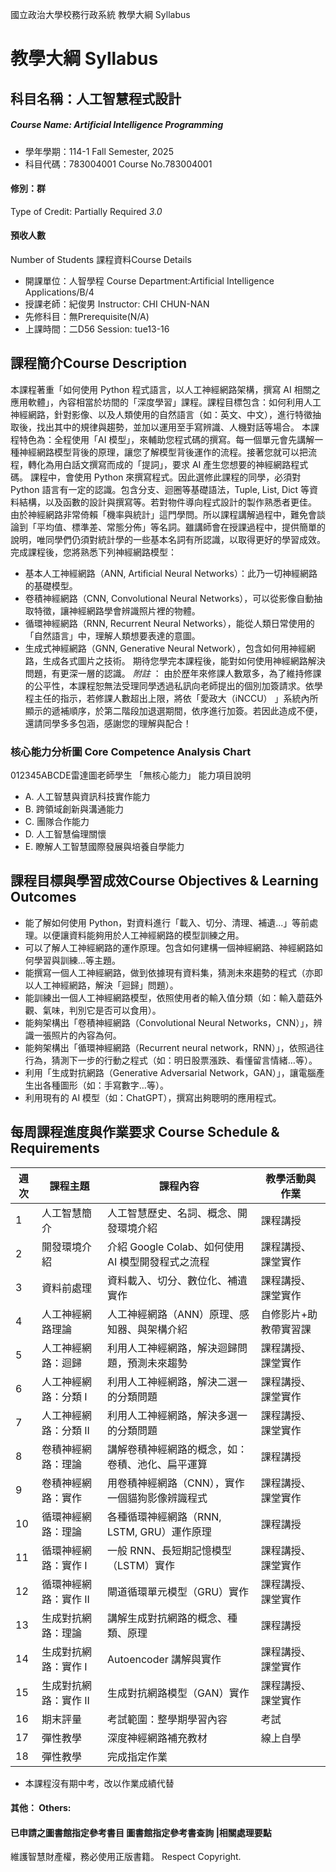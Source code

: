 國立政治大學校務行政系統 教學大綱 Syllabus
# 教學大綱 Syllabus
##  科目名稱：人工智慧程式設計
#####  Course Name: Artificial Intelligence Programming
  * 學年學期：114-1 Fall Semester, 2025 
  * 科目代碼：783004001 Course No.783004001
#### 修別：群
Type of Credit: Partially Required 
_3.0_
#### 預收人數
Number of Students
課程資料Course Details
  * 開課單位：人智學程 Course Department:Artificial Intelligence Applications/B/4 
  * 授課老師：紀俊男 Instructor: CHI CHUN-NAN 
  * 先修科目：無Prerequisite(N/A)
  * 上課時間：二D56 Session: tue13-16
##  課程簡介Course Description
本課程著重「如何使用 Python 程式語言，以人工神經網路架構，撰寫 AI 相關之應用軟體」，內容相當於坊間的「深度學習」課程。課程目標包含：如何利用人工神經網路，針對影像、以及人類使用的自然語言（如：英文、中文），進行特徵抽取後，找出其中的規律與趨勢，並加以運用至手寫辨識、人機對話等場合。
本課程特色為：全程使用「AI 模型」，來輔助您程式碼的撰寫。每一個單元會先講解一種神經網路模型背後的原理，讓您了解模型背後運作的流程。接著您就可以把流程，轉化為用白話文撰寫而成的「提詞」，要求 AI 產生您想要的神經網路程式碼。
課程中，會使用 Python 來撰寫程式。因此選修此課程的同學，必須對 Python 語言有一定的認識。包含分支、迴圈等基礎語法，Tuple, List, Dict 等資料結構，以及函數的設計與撰寫等。若對物件導向程式設計的製作熟悉者更佳。
由於神經網路非常倚賴「機率與統計」這門學問。所以課程講解過程中，難免會談論到「平均值、標準差、常態分佈」等名詞。雖講師會在授課過程中，提供簡單的說明，唯同學們仍須對統計學的一些基本名詞有所認識，以取得更好的學習成效。
完成課程後，您將熟悉下列神經網路模型：
  * 基本人工神經網路（ANN, Artificial Neural Networks）：此乃一切神經網路的基礎模型。
  * 卷積神經網路（CNN, Convolutional Neural Networks），可以從影像自動抽取特徵，讓神經網路學會辨識照片裡的物體。
  * 循環神經網路（RNN, Recurrent Neural Networks），能從人類日常使用的「自然語言」中，理解人類想要表達的意圖。
  * 生成式神經網路（GNN, Generative Neural Network），包含如何用神經網路，生成各式圖片之技術。
期待您學完本課程後，能對如何使用神經網路解決問題，有更深一層的認識。
_附註_ ：
由於歷年來修課人數眾多，為了維持修課的公平性，本課程恕無法受理同學透過私訊向老師提出的個別加簽請求。依學程主任的指示，若修課人數超出上限，將依「愛政大（iNCCU） 」系統內所顯示的遞補順序，於第二階段加退選期間，依序進行加簽。若因此造成不便，還請同學多多包涵，感謝您的理解與配合！
###  核心能力分析圖 Core Competence Analysis Chart
012345ABCDE雷達圖老師學生
「無核心能力」 
能力項目說明
  * A. 人工智慧與資訊科技實作能力
  * B. 跨領域創新與溝通能力
  * C. 團隊合作能力
  * D. 人工智慧倫理關懷
  * E. 瞭解人工智慧國際發展與培養自學能力
##  課程目標與學習成效Course Objectives & Learning Outcomes 
  * 能了解如何使用 Python，對資料進行「載入、切分、清理、補遺...」等前處理。以便讓資料能夠用於人工神經網路的模型訓練之用。
  * 可以了解人工神經網路的運作原理。包含如何建構一個神經網路、神經網路如何學習與訓練...等主題。
  * 能撰寫一個人工神經網路，做到依據現有資料集，猜測未來趨勢的程式（亦即以人工神經網路，解決「迴歸」問題）。
  * 能訓練出一個人工神經網路模型，依照使用者的輸入值分類（如：輸入蘑菇外觀、氣味，判別它是否可以食用）。
  * 能夠架構出「卷積神經網路（Convolutional Neural Networks，CNN）」，辨識一張照片的內容為何。
  * 能夠架構出「循環神經網路（Recurrent neural network，RNN）」，依照過往行為，猜測下一步的行動之程式（如：明日股票漲跌、看懂留言情緒…等）。
  * 利用「生成對抗網路（Generative Adversarial Network，GAN）」，讓電腦產生出各種圖形（如：手寫數字…等）。
  * 利用現有的 AI 模型（如：ChatGPT），撰寫出夠聰明的應用程式。
##  每周課程進度與作業要求 Course Schedule & Requirements
週次 |  課程主題 |  課程內容 |  教學活動與作業  
---|---|---|---  
1 |  人工智慧簡介 |  人工智慧歷史、名詞、概念、開發環境介紹 |  課程講授  
2 |  開發環境介紹 |  介紹 Google Colab、如何使用 AI 模型開發程式之流程 |  課程講授、課堂實作  
3 |  資料前處理 |  資料載入、切分、數位化、補遺實作 |  課程講授、課堂實作  
4 |  人工神經網路理論 |  人工神經網路（ANN）原理、感知器、與架構介紹 |  自修影片+助教帶實習課  
5 |  人工神經網路：迴歸 |  利用人工神經網路，解決迴歸問題，預測未來趨勢 |  課程講授、課堂實作  
6 |  人工神經網路：分類 I |  利用人工神經網路，解決二選一的分類問題 |  課程講授、課堂實作  
7 |  人工神經網路：分類 II |  利用人工神經網路，解決多選一的分類問題 |  課程講授、課堂實作  
8 |  卷積神經網路：理論 |  講解卷積神經網路的概念，如：卷積、池化、扁平運算 |  課程講授  
9 |  卷積神經網路：實作 |  用卷積神經網路（CNN），實作一個貓狗影像辨識程式 |  課程講授、課堂實作  
10 |  循環神經網路：理論 |  各種循環神經網路（RNN, LSTM, GRU）運作原理 |  課程講授  
11 |  循環神經網路：實作 I |  一般 RNN、長短期記憶模型（LSTM）實作 |  課程講授、課堂實作  
12 |  循環神經網路：實作 II |  閘道循環單元模型（GRU）實作 |  課程講授、課堂實作  
13 |  生成對抗網路：理論 |  講解生成對抗網路的概念、種類、原理 |  課程講授  
14 |  生成對抗網路：實作 I |  Autoencoder 講解與實作 |  課程講授、課堂實作  
15 |  生成對抗網路：實作 II |  生成對抗網路模型（GAN）實作 |  課程講授、課堂實作  
16 |  期末評量 |  考試範圍：整學期學習內容 |  考試  
17 |  彈性教學 |  深度神經網路補充教材 |  線上自學  
18 |  彈性教學 |  完成指定作業 |   
  * 本課程沒有期中考，改以作業成績代替
####  其他： Others:
####  已申請之圖書館指定參考書目  圖書館指定參考書查詢 |相關處理要點
維護智慧財產權，務必使用正版書籍。 Respect Copyright.